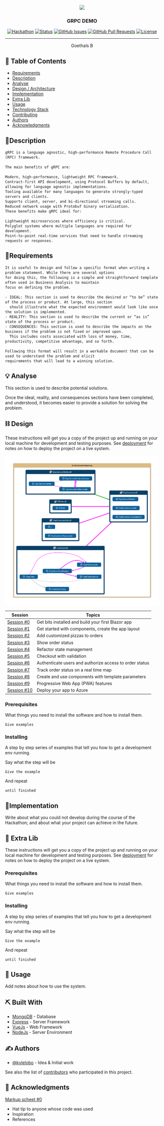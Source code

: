 ﻿<p align="center">
  <a href="" rel="noopener">
 <img src="https://i.morioh.com/2019/11/20/19d8ced21da5.jpg" class="o-logo">
</a>
</p>
<h3 align="center">GRPC DEMO</h3>

<div align="center">

[![Hackathon](https://img.shields.io/badge/hackathon-name-orange.svg)](http://hackathon.url.com)
[![Status](https://img.shields.io/badge/status-active-success.svg)]()
[![GitHub Issues](https://img.shields.io/github/issues/kylelobo/The-Documentation-Compendium.svg)](https://github.com/kylelobo/The-Documentation-Compendium/issues)
[![GitHub Pull Requests](https://img.shields.io/github/issues-pr/kylelobo/The-Documentation-Compendium.svg)](https://github.com/kylelobo/The-Documentation-Compendium/pulls)
[![License](https://img.shields.io/badge/license-MIT-blue.svg)](LICENSE.md)

</div>

---

<p align="center"> Goethals B
    <br> 
</p>

## 📝 Table of Contents

- [Requirements](#Requirements)
- [Description](#Description)
- [Analyse](#Analyse)
- [Design / Architecture](#Design)
- [Implementation](#Implementation)
- [Extra Lib](#lib)
- [Usage](#usage)
- [Technology Stack](#tech_stack)
- [Contributing](../CONTRIBUTING.md)
- [Authors](#authors)
- [Acknowledgments](#acknowledgments)

## 🧐Description <a name = "Description"></a> 

    gRPC is a language agnostic, high-performance Remote Procedure Call (RPC) framework.

    The main benefits of gRPC are:

    Modern, high-performance, lightweight RPC framework.
    Contract-first API development, using Protocol Buffers by default, allowing for language agnostic implementations.
    Tooling available for many languages to generate strongly-typed servers and clients.
    Supports client, server, and bi-directional streaming calls.
    Reduced network usage with Protobuf binary serialization.
    These benefits make gRPC ideal for:

    Lightweight microservices where efficiency is critical.
    Polyglot systems where multiple languages are required for development.
    Point-to-point real-time services that need to handle streaming requests or responses.

## 🧐Requirements <a name = "Requirements"></a> 

    It is useful to design and follow a specific format when writing a problem statement. While there are several options
    for doing this, the following is a simple and straightforward template often used in Business Analysis to maintain
    focus on defining the problem.

    - IDEAL: This section is used to describe the desired or “to be” state of the process or product. At large, this section
      should illustrate what the expected environment would look like once the solution is implemented.
    - REALITY: This section is used to describe the current or “as is” state of the process or product.
    - CONSEQUENCES: This section is used to describe the impacts on the business if the problem is not fixed or improved upon.
      This includes costs associated with loss of money, time, productivity, competitive advantage, and so forth.

    Following this format will result in a workable document that can be used to understand the problem and elicit
    requirements that will lead to a winning solution.

## 💡 Analyse <a name = "Analyse"></a>

This section is used to describe potential solutions.

Once the ideal, reality, and consequences sections have been
completed, and understood, it becomes easier to provide a solution for solving the problem.

## ⛓️ Design  <a name = "Design"></a>

These instructions will get you a copy of the project up and running on your local machine for development
and testing purposes. See [deployment](#deployment) for notes on how to deploy the project on a live system.

 <img src="doc\view.png" class="o-logo">


| Session | Topics |
| ----- | ---- |
| [Session #0](/docs/00-get-started.md) | Get bits installed and build your first Blazor app |
| [Session #1](/docs/01-components-and-layout.md) | Get started with components, create the app layout |
| [Session #2](/docs/02-customize-a-pizza.md) | Add customized pizzas to orders  |
| [Session #3](/docs/03-show-order-status.md) | Show order status |
| [Session #4](/docs/04-refactor-state-management.md) | Refactor state management |
| [Session #5](/docs/05-checkout-with-validation.md) | Checkout with validation |
| [Session #6](/docs/06-authentication-and-authorization.md) | Authenticate users and authorize access to order status |
| [Session #7](/docs/07-javascript-interop.md) | Track order status on a real time map |
| [Session #8](/docs/08-templated-components.md) | Create and use components with template parameters |
| [Session #9](/docs/09-progressive-web-app.md) | Progressive Web App (PWA) features |
| [Session #10](/docs/10-publish-and-deploy.md) | Deploy your app to Azure |

### Prerequisites

What things you need to install the software and how to install them.

```
Give examples
```

### Installing

A step by step series of examples that tell you how to get a development env running.

Say what the step will be

```
Give the example
```

And repeat

```
until finished
```


## 🚀Implementation <a name = "Implementation"></a>

Write about what you could not develop during the course of the Hackathon; and about what your project can achieve
in the future.

## 🏁 Extra Lib <a name = "Extra Lib"></a>

These instructions will get you a copy of the project up and running on your local machine for development
and testing purposes. See [deployment](#deployment) for notes on how to deploy the project on a live system.

### Prerequisites

What things you need to install the software and how to install them.

```
Give examples
```

### Installing

A step by step series of examples that tell you how to get a development env running.

Say what the step will be

```
Give the example
```

And repeat

```
until finished
```

## 🎈 Usage <a name="usage"></a>

Add notes about how to use the system.

## ⛏️ Built With <a name = "tech_stack"></a>

- [MongoDB](https://www.mongodb.com/) - Database
- [Express](https://expressjs.com/) - Server Framework
- [VueJs](https://vuejs.org/) - Web Framework
- [NodeJs](https://nodejs.org/en/) - Server Environment

## ✍️ Authors <a name = "authors"></a>

- [@kylelobo](https://github.com/kylelobo) - Idea & Initial work

See also the list of [contributors](https://github.com/kylelobo/The-Documentation-Compendium/contributors)
who participated in this project.

## 🎉 Acknowledgments <a name = "acknowledgments"></a>

 [Markup scheet #0](doc/markdown-cheat-sheet.md)
- Hat tip to anyone whose code was used
- Inspiration
- References
